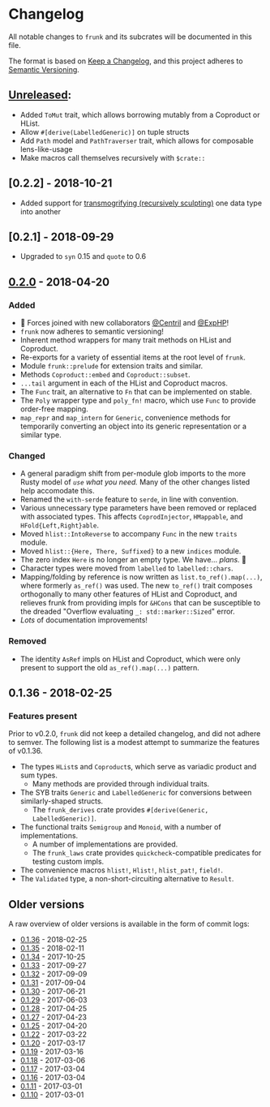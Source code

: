 # Changelog
All notable changes to `frunk` and its subcrates will be documented in this file.

The format is based on [Keep a Changelog](http://keepachangelog.com/en/1.0.0/),
and this project adheres to [Semantic Versioning](http://semver.org/spec/v2.0.0.html).

## [Unreleased]:
- Added `ToMut` trait, which allows borrowing mutably from a Coproduct or HList.
- Allow `#[derive(LabelledGeneric)]` on tuple structs
- Add `Path` model and `PathTraverser` trait, which allows for composable lens-like-usage
- Make macros call themselves recursively with `$crate::` 

## [0.2.2] - 2018-10-21
- Added support for [transmogrifying (recursively sculpting)](https://docs.rs/frunk/0.2.2/frunk/labelled/trait.Transmogrifier.html) one data type into another

## [0.2.1] - 2018-09-29
- Upgraded to `syn` 0.15 and `quote` to 0.6

## [0.2.0] - 2018-04-20
### Added
- :confetti_ball: Forces joined with new collaborators [@Centril] and [@ExpHP]!
- `frunk` now adheres to semantic versioning!
- Inherent method wrappers for many trait methods on HList and Coproduct.
- Re-exports for a variety of essential items at the root level of `frunk`.
- Module `frunk::prelude` for extension traits and similar.
- Methods `Coproduct::embed` and `Coproduct::subset`.
- `...tail` argument in each of the HList and Coproduct macros.
- The `Func` trait, an alternative to `Fn` that can be implemented on stable.
- The `Poly` wrapper type and `poly_fn!` macro, which use `Func` to provide
  order-free mapping.
- `map_repr` and `map_intern` for `Generic`, convenience methods for
  temporarily converting an object into its generic representation or
  a similar type.

### Changed
- A general paradigm shift from per-module glob imports to the more
  Rusty model of *`use` what you need.*  Many of the other changes listed
  help accomodate this.
- Renamed the `with-serde` feature to `serde`, in line with convention.
- Various unnecessary type parameters have been removed or replaced with
  associated types.  This affects `CoprodInjector`, `HMappable`,
  and `HFold{Left,Right}able`.
- Moved `hlist::IntoReverse` to accompany `Func` in the new `traits` module.
- Moved `hlist::{Here, There, Suffixed}` to a new `indices` module.
- The zero index `Here` is no longer an empty type.  We have... *plans.*
  :japanese_ogre:
- Character types were moved from `labelled` to `labelled::chars`.
- Mapping/folding by reference is now written as `list.to_ref().map(...)`,
  where formerly `as_ref()` was used. The new `to_ref()` trait composes
  orthogonally to many other features of HList and Coproduct, and relieves
  frunk from providing impls for `&HCons` that can be susceptible to the
  dreaded "Overflow evaluating `_: std::marker::Sized`" error.
- *Lots* of documentation improvements!

### Removed
- The identity `AsRef` impls on HList and Coproduct, which were only
  present to support the old `as_ref().map(...)` pattern.

## 0.1.36 - 2018-02-25

### Features present
Prior to v0.2.0, `frunk` did not keep a detailed changelog, and did not adhere to semver.
The following list is a modest attempt to summarize the features of v0.1.36.

- The types `HList`s and `Coproduct`s, which serve as variadic product and sum types.
  - Many methods are provided through individual traits.
- The SYB traits `Generic` and `LabelledGeneric` for conversions between similarly-shaped structs.
  - The `frunk_derives` crate provides `#[derive(Generic, LabelledGeneric)]`.
- The functional traits `Semigroup` and `Monoid`, with a number of implementations.
  - A number of implementations are provided.
  - The `frunk_laws` crate provides `quickcheck`-compatible predicates for testing custom impls.
- The convenience macros `hlist!`, `Hlist!`, `hlist_pat!`, `field!`.
- The `Validated` type, a non-short-circuiting alternative to `Result`.

## Older versions

A raw overview of older versions is available in the form of commit logs:

* [0.1.36](https://github.com/lloydmeta/frunk/compare/v0.1.35...v0.1.36) - 2018-02-25
* [0.1.35](https://github.com/lloydmeta/frunk/compare/v0.1.34...v0.1.35) - 2018-02-11
* [0.1.34](https://github.com/lloydmeta/frunk/compare/v0.1.33...v0.1.34) - 2017-10-25
* [0.1.33](https://github.com/lloydmeta/frunk/compare/v0.1.32...v0.1.33) - 2017-09-27
* [0.1.32](https://github.com/lloydmeta/frunk/compare/v0.1.31...v0.1.32) - 2017-09-09
* [0.1.31](https://github.com/lloydmeta/frunk/compare/v0.1.30...v0.1.31) - 2017-09-04
* [0.1.30](https://github.com/lloydmeta/frunk/compare/v0.1.29...v0.1.30) - 2017-06-21
* [0.1.29](https://github.com/lloydmeta/frunk/compare/v0.1.28...v0.1.29) - 2017-06-03
* [0.1.28](https://github.com/lloydmeta/frunk/compare/v0.1.27...v0.1.28) - 2017-04-25
* [0.1.27](https://github.com/lloydmeta/frunk/compare/v0.1.25...v0.1.27) - 2017-04-23
* [0.1.25](https://github.com/lloydmeta/frunk/compare/v0.1.22...v0.1.25) - 2017-04-20
* [0.1.22](https://github.com/lloydmeta/frunk/compare/v0.1.20...v0.1.22) - 2017-03-22
* [0.1.20](https://github.com/lloydmeta/frunk/compare/v0.1.19...v0.1.20) - 2017-03-17
* [0.1.19](https://github.com/lloydmeta/frunk/compare/v0.1.18...v0.1.19) - 2017-03-16
* [0.1.18](https://github.com/lloydmeta/frunk/compare/v0.1.17...v0.1.18) - 2017-03-06
* [0.1.17](https://github.com/lloydmeta/frunk/compare/v0.1.16...v0.1.17) - 2017-03-04
* [0.1.16](https://github.com/lloydmeta/frunk/compare/v0.1.11...v0.1.16) - 2017-03-04
* [0.1.11](https://github.com/lloydmeta/frunk/compare/v0.1.10...v0.1.11) - 2017-03-01
* [0.1.10](https://github.com/lloydmeta/frunk/compare/v0.1.9...v0.1.10) - 2017-03-01

<!-- Misc links -->
[@lloydmeta]: https://github.com/lloydmeta
[@ExpHP]: https://github.com/ExpHP
[@Centril]: https://github.com/Centril

<!-- Here's the list of heading links.  Be sure to update with each release! -->
[Unreleased]: https://github.com/lloydmeta/frunk/compare/v0.2.0...HEAD
[0.2.0]: https://github.com/lloydmeta/frunk/compare/v0.1.36...v0.2.0
